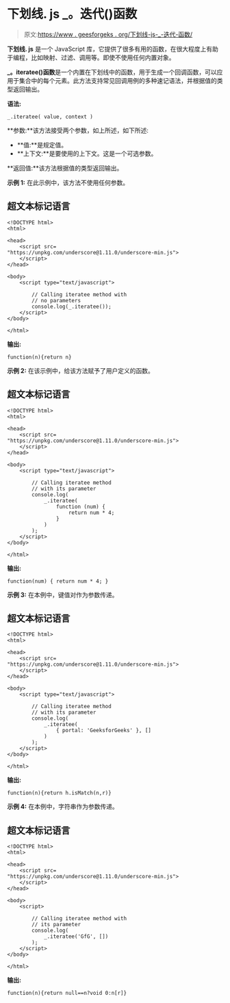 # 下划线. js _。迭代()函数

> 原文:[https://www . geesforgeks . org/下划线-js-_-迭代-函数/](https://www.geeksforgeeks.org/underscore-js-_-iteratee-function/)

**下划线. js** 是一个 JavaScript 库，它提供了很多有用的函数，在很大程度上有助于编程，比如映射、过滤、调用等。即使不使用任何内置对象。

**_。iteratee()函数**是一个内置在下划线中的函数，用于生成一个回调函数，可以应用于集合中的每个元素。此方法支持常见回调用例的多种速记语法，并根据值的类型返回输出。

**语法:**

```
_.iteratee( value, context )

```

**参数:**该方法接受两个参数，如上所述，如下所述:

*   **值:**是规定值。
*   **上下文:**是要使用的上下文。这是一个可选参数。

**返回值:**该方法根据值的类型返回输出。

**示例 1:** 在此示例中，该方法不使用任何参数。

## 超文本标记语言

```
<!DOCTYPE html>
<html>

<head>
    <script src=
"https://unpkg.com/underscore@1.11.0/underscore-min.js">
    </script>
</head>

<body>
    <script type="text/javascript">

        // Calling iteratee method with
        // no parameters
        console.log(_.iteratee());
    </script>
</body>

</html>
```

**输出:**

```
function(n){return n}
```

**示例 2:** 在该示例中，给该方法赋予了用户定义的函数。

## 超文本标记语言

```
<!DOCTYPE html>
<html>

<head>
    <script src=
"https://unpkg.com/underscore@1.11.0/underscore-min.js">
    </script>
</head>

<body>
    <script type="text/javascript">

        // Calling iteratee method
        // with its parameter
        console.log(
            _.iteratee(
                function (num) {
                    return num * 4;
                }
            )
        );
    </script>
</body>

</html>
```

**输出:**

```
function(num) { return num * 4; }
```

**示例 3:** 在本例中，键值对作为参数传递。

## 超文本标记语言

```
<!DOCTYPE html>
<html>

<head>
    <script src=
"https://unpkg.com/underscore@1.11.0/underscore-min.js">
    </script>
</head>

<body>
    <script type="text/javascript">

        // Calling iteratee method
        // with its parameter
        console.log(
            _.iteratee(
                { portal: 'GeeksforGeeks' }, []
            )
        );
    </script>
</body>

</html>
```

**输出:**

```
function(n){return h.isMatch(n,r)}

```

**示例 4:** 在本例中，字符串作为参数传递。

## 超文本标记语言

```
<!DOCTYPE html>
<html>

<head>
    <script src=
"https://unpkg.com/underscore@1.11.0/underscore-min.js">
    </script>
</head>

<body>
    <script>

        // Calling iteratee method with
        // its parameter
        console.log(
            _.iteratee('GfG', [])
        );
    </script>
</body>

</html>
```

**输出:**

```
function(n){return null==n?void 0:n[r]}
```